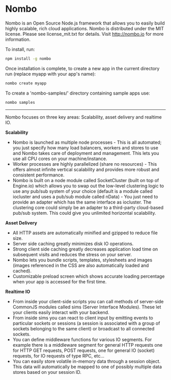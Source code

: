 Nombo
======

Nombo is an Open Source Node.js framework that allows you to easily build highly scalable, rich cloud applications.
Nombo is distributed under the MIT license. Please see license_mit.txt for details. Visit http://nombo.io for more information.

To install, run:

```bash
npm install -g nombo
```

Once installation is complete, to create a new app in the current directory run (replace myapp with your app's name):

```bash
nombo create myapp
```

To create a 'nombo-samples/' directory containing sample apps use:

```bash
nombo samples
```


---


Nombo focuses on three key areas: Scalability, asset delivery and realtime IO.

**Scalability**
* Nombo is launched as multiple node processes - This is all automated; you just specify how many load balancers, workers and stores to use and Nombo takes care of deployment and management. This lets you use all CPU cores on your machine/instance.
* Worker processes are highly parallelized (share no resources) - This offers almost infinite vertical scalability and provides more robust and consistent performance.
* Nombo is built on a node module called SocketCluster (built on top of Engine.io) which allows you to swap out the low-level clustering logic to use any pub/sub system of your choice (default is a module called iocluster and uses a pub/sub module called nData) - You just need to provide an adapter which has the same interface as iocluster. The clustering core could simply be an adapter to a third-party cloud-based pub/sub system. This could give you unlimited horizontal scalability.

**Asset Delivery**
* All HTTP assets are automatically minified and gzipped to reduce file size.
* Server side caching greatly minimizes disk IO operations.
* Strong client side caching greatly decreases application load time on subsequent visits and reduces the stress on your server.
* Nombo lets you bundle scripts, templates, stylesheets and images (images referenced in the CSS are also automatically loaded and cached).
* Customizable preload screen which shows accurate loading percentage when your app is accessed for the first time.

**Realtime IO**
* From inside your client-side scripts you can call methods of server-side CommonJS modules called sims (Server Interface Modules). These let your clients easily interact with your backend.
* From inside sims you can react to client input by emitting events to particular sockets or sessions (a session is associated with a group of sockets belonging to the same client) or broadcast to all connected sockets.
* You can define middleware functions for various IO segments. For example there is a middleware segment for general HTTP requests one for HTTP GET requests, POST requests, one for general IO (socket) requests, for IO requests of type RPC, etc...
* You can easily store volatile in-memory data through a session object. This data will automatically be mapped to one of possibly multiple data stores based on your session ID.